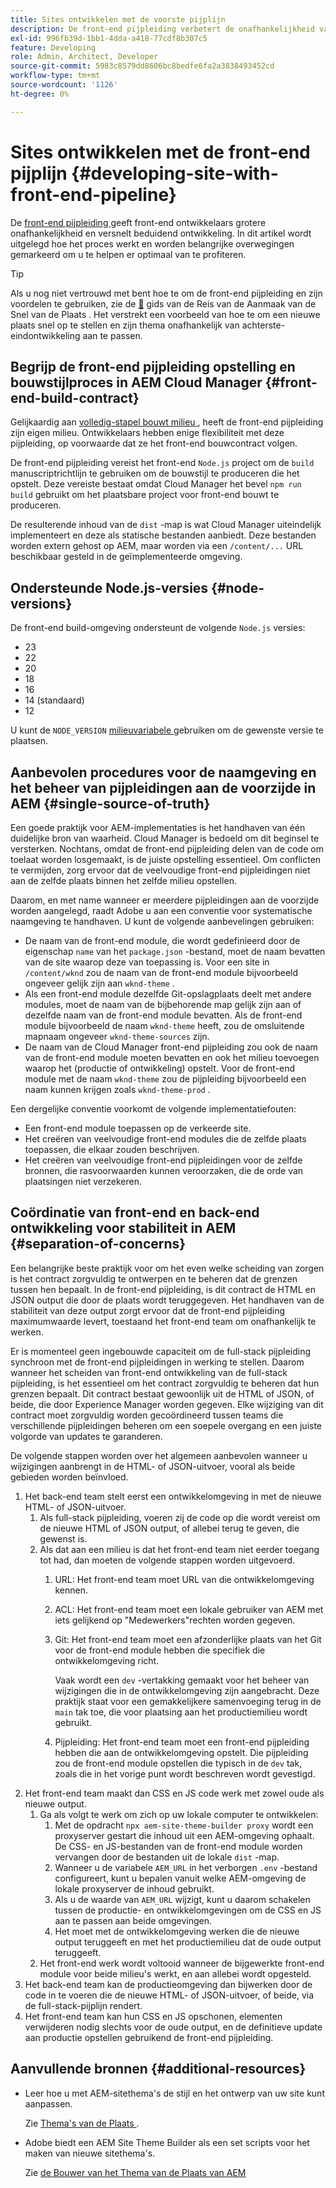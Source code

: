 ```yaml
---
title: Sites ontwikkelen met de voorste pijplijn
description: De front-end pijpleiding verbetert de onafhankelijkheid van de ontwikkelaar en versnelt het ontwikkelingsproces. In dit artikel worden de belangrijkste overwegingen voor het 'front-end' constructieproces beschreven om optimale prestaties en efficiëntie te garanderen.
exl-id: 996fb39d-1bb1-4dda-a418-77cdf8b307c5
feature: Developing
role: Admin, Architect, Developer
source-git-commit: 5983c8579dd8606bc8bedfe6fa2a3838493452cd
workflow-type: tm+mt
source-wordcount: '1126'
ht-degree: 0%

---
```



# Sites ontwikkelen met de front-end pijplijn {#developing-site-with-front-end-pipeline}

De [ front-end pijpleiding ](/help/implementing/cloud-manager/configuring-pipelines/introduction-ci-cd-pipelines.md#front-end) geeft front-end ontwikkelaars grotere onafhankelijkheid en versnelt beduidend ontwikkeling. In dit artikel wordt uitgelegd hoe het proces werkt en worden belangrijke overwegingen gemarkeerd om u te helpen er optimaal van te profiteren.

>[!TIP]
>
>Als u nog niet vertrouwd met bent hoe te om de front-end pijpleiding en zijn voordelen te gebruiken, zie de [&#128279;](/help/journey-sites/quick-site/overview.md) gids van de Reis van de Aanmaak van de Snel van de Plaats . Het verstrekt een voorbeeld van hoe te om een nieuwe plaats snel op te stellen en zijn thema onafhankelijk van achterste-eindontwikkeling aan te passen.

## Begrijp de front-end pijpleiding opstelling en bouwstijlproces in AEM Cloud Manager {#front-end-build-contract}

Gelijkaardig aan [ volledig-stapel bouwt milieu ](/help/implementing/cloud-manager/getting-access-to-aem-in-cloud/build-environment-details.md), heeft de front-end pijpleiding zijn eigen milieu. Ontwikkelaars hebben enige flexibiliteit met deze pijpleiding, op voorwaarde dat ze het front-end bouwcontract volgen.

De front-end pijpleiding vereist het front-end `Node.js` project om de `build` manuscriptrichtlijn te gebruiken om de bouwstijl te produceren die het opstelt. Deze vereiste bestaat omdat Cloud Manager het bevel `npm run build` gebruikt om het plaatsbare project voor front-end bouwt te produceren.

De resulterende inhoud van de `dist` -map is wat Cloud Manager uiteindelijk implementeert en deze als statische bestanden aanbiedt. Deze bestanden worden extern gehost op AEM, maar worden via een `/content/...` URL beschikbaar gesteld in de geïmplementeerde omgeving.

## Ondersteunde Node.js-versies {#node-versions}

De front-end build-omgeving ondersteunt de volgende `Node.js` versies:

* 23
* 22
* 20
* 18
* 16
* 14 (standaard)
* 12

U kunt de `NODE_VERSION` [ milieuvariabele ](/help/implementing/cloud-manager/environment-variables.md) gebruiken om de gewenste versie te plaatsen.

## Aanbevolen procedures voor de naamgeving en het beheer van pijpleidingen aan de voorzijde in AEM {#single-source-of-truth}

Een goede praktijk voor AEM-implementaties is het handhaven van één duidelijke bron van waarheid. Cloud Manager is bedoeld om dit beginsel te versterken. Nochtans, omdat de front-end pijpleiding delen van de code om toelaat worden losgemaakt, is de juiste opstelling essentieel. Om conflicten te vermijden, zorg ervoor dat de veelvoudige front-end pijpleidingen niet aan de zelfde plaats binnen het zelfde milieu opstellen.

Daarom, en met name wanneer er meerdere pijpleidingen aan de voorzijde worden aangelegd, raadt Adobe u aan een conventie voor systematische naamgeving te handhaven. U kunt de volgende aanbevelingen gebruiken:

* De naam van de front-end module, die wordt gedefinieerd door de eigenschap `name` van het `package.json` -bestand, moet de naam bevatten van de site waarop deze van toepassing is. Voor een site in `/content/wknd` zou de naam van de front-end module bijvoorbeeld ongeveer gelijk zijn aan `wknd-theme` .
* Als een front-end module dezelfde Git-opslagplaats deelt met andere modules, moet de naam van de bijbehorende map gelijk zijn aan of dezelfde naam van de front-end module bevatten. Als de front-end module bijvoorbeeld de naam `wknd-theme` heeft, zou de omsluitende mapnaam ongeveer `wknd-theme-sources` zijn.
* De naam van de Cloud Manager front-end pijpleiding zou ook de naam van de front-end module moeten bevatten en ook het milieu toevoegen waarop het (productie of ontwikkeling) opstelt. Voor de front-end module met de naam `wknd-theme` zou de pijpleiding bijvoorbeeld een naam kunnen krijgen zoals `wknd-theme-prod` .

Een dergelijke conventie voorkomt de volgende implementatiefouten:

* Een front-end module toepassen op de verkeerde site.
* Het creëren van veelvoudige front-end modules die de zelfde plaats toepassen, die elkaar zouden beschrijven.
* Het creëren van veelvoudige front-end pijpleidingen voor de zelfde bronnen, die rasvoorwaarden kunnen veroorzaken, die de orde van plaatsingen niet verzekeren.

## Coördinatie van front-end en back-end ontwikkeling voor stabiliteit in AEM {#separation-of-concerns}

Een belangrijke beste praktijk voor om het even welke scheiding van zorgen is het contract zorgvuldig te ontwerpen en te beheren dat de grenzen tussen hen bepaalt. In de front-end pijpleiding, is dit contract de HTML en JSON output die door de plaats wordt teruggegeven. Het handhaven van de stabiliteit van deze output zorgt ervoor dat de front-end pijpleiding maximumwaarde levert, toestaand het front-end team om onafhankelijk te werken.

Er is momenteel geen ingebouwde capaciteit om de full-stack pijpleiding synchroon met de front-end pijpleidingen in werking te stellen. Daarom wanneer het scheiden van front-end ontwikkeling van de full-stack pijpleiding, is het essentieel om het contract zorgvuldig te beheren dat hun grenzen bepaalt. Dit contract bestaat gewoonlijk uit de HTML of JSON, of beide, die door Experience Manager worden gegeven. Elke wijziging van dit contract moet zorgvuldig worden gecoördineerd tussen teams die verschillende pijpleidingen beheren om een soepele overgang en een juiste volgorde van updates te garanderen.

De volgende stappen worden over het algemeen aanbevolen wanneer u wijzigingen aanbrengt in de HTML- of JSON-uitvoer, vooral als beide gebieden worden beïnvloed.

1. Het back-end team stelt eerst een ontwikkelomgeving in met de nieuwe HTML- of JSON-uitvoer.
   1. Als full-stack pijpleiding, voeren zij de code op die wordt vereist om de nieuwe HTML of JSON output, of allebei terug te geven, die gewenst is.
   1. Als dat aan een milieu is dat het front-end team niet eerder toegang tot had, dan moeten de volgende stappen worden uitgevoerd.
      1. URL: Het front-end team moet URL van die ontwikkelomgeving kennen.
      1. ACL: Het front-end team moet een lokale gebruiker van AEM met iets gelijkend op &quot;Medewerkers&quot;rechten worden gegeven.
      1. Git: Het front-end team moet een afzonderlijke plaats van het Git voor de front-end module hebben die specifiek die ontwikkelomgeving richt.

         Vaak wordt een `dev` -vertakking gemaakt voor het beheer van wijzigingen die in de ontwikkelomgeving zijn aangebracht. Deze praktijk staat voor een gemakkelijkere samenvoeging terug in de `main` tak toe, die voor plaatsing aan het productiemilieu wordt gebruikt.

      1. Pijpleiding: Het front-end team moet een front-end pijpleiding hebben die aan de ontwikkelomgeving opstelt. Die pijpleiding zou de front-end module opstellen die typisch in de `dev` tak, zoals die in het vorige punt wordt beschreven wordt gevestigd.
1. Het front-end team maakt dan CSS en JS code werk met zowel oude als nieuwe output.
   1. Ga als volgt te werk om zich op uw lokale computer te ontwikkelen:
      1. Met de opdracht `npx aem-site-theme-builder proxy` wordt een proxyserver gestart die inhoud uit een AEM-omgeving ophaalt. De CSS- en JS-bestanden van de front-end module worden vervangen door de bestanden uit de lokale `dist` -map.
      1. Wanneer u de variabele `AEM_URL` in het verborgen `.env` -bestand configureert, kunt u bepalen vanuit welke AEM-omgeving de lokale proxyserver de inhoud gebruikt.
      1. Als u de waarde van `AEM_URL` wijzigt, kunt u daarom schakelen tussen de productie- en ontwikkelomgevingen om de CSS en JS aan te passen aan beide omgevingen.
      1. Het moet met de ontwikkelomgeving werken die de nieuwe output teruggeeft en met het productiemilieu dat de oude output teruggeeft.
   1. Het front-end werk wordt voltooid wanneer de bijgewerkte front-end module voor beide milieu&#39;s werkt, en aan allebei wordt opgesteld.
1. Het back-end team kan de productieomgeving dan bijwerken door de code in te voeren die de nieuwe HTML- of JSON-uitvoer, of beide, via de full-stack-pijplijn rendert.
1. Het front-end team kan hun CSS en JS opschonen, elementen verwijderen nodig slechts voor de oude output, en de definitieve update aan productie opstellen gebruikend de front-end pijpleiding.

## Aanvullende bronnen {#additional-resources}

* Leer hoe u met AEM-sitethema&#39;s de stijl en het ontwerp van uw site kunt aanpassen.

  Zie [ Thema&#39;s van de Plaats ](/help/sites-cloud/administering/site-creation/site-themes.md).

* Adobe biedt een AEM Site Theme Builder als een set scripts voor het maken van nieuwe sitethema&#39;s.

  Zie [ de Bouwer van het Thema van de Plaats van AEM ](https://github.com/adobe/aem-site-theme-builder)




